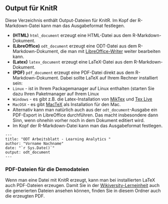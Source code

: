 ## Output für KnitR
Diese Verzeichnis enthält Output-Dateien für KnitR. Im Kopf der R-Markdown-Datei kann man das Ausgabeformat festlegen.
* **(HTML)** `html_document` erzeugt eine HTML-Datei aus dem R-Markdown-Dokument.
*  **(LibreOffice)** `odt_document` erzeugt eine ODT-Datei aus dem R-Markdown-Dokument, die man mit [LibreOffice-Writer](https://www.libreoffice.org/download/download-libreoffice/)   weiter bearbeiten kann.
*  **(Latex)** `latex_document` erzeugt eine LaTeX-Datei aus dem R-Markdown-Dokument.
*  **(PDF)** `pdf_document` erzeugt eine PDF-Datei direkt aus dem R-Markdown-Dokument. Dabei sollte LaTeX auf Ihrem Rechner installiert sein:
  * `Linux` - ist in Ihrem Packagemanager auf Linux enthalten (starten Sie dazu Ihren Paketmanager auf Ihrem Linux
  * `Windows` - es gibt z.B. die Latex-Installation von [MikTex](https://miktex.org/) und [Tex Live](https://www.tug.org/texlive/)
  * `MacOSX` - es gibt [MacTeX](https://www.tug.org/mactex/) als Installation für den Mac.
  * Alternativ kann man natürlich auch aus der `odt_document`-Ausgabe ein PDF-Export in LibreOffice durchführen. Das macht insbesondere dann Sinn, wenn ohnehin vorher noch in dem Dokument editiert wird.
* Im Kopf der R-Markdown-Datei kann man das Ausgabeformat festlegen.
```ỳaml
---
title: "ODT Arbeitsblatt - Learning Analytics "
author: "Vorname Nachname"
date: "`r Sys.Date()`"
output: odt_document
---
```

### PDF-Dateien für die Demodateien
Wenn man eine Datei mit KnitR erzeugt, kann man bei installierten LaTeX auch PDF-Dateien erzeugen. Damit Sie in der [Wikiversity-Lerneinheit](https://de.wikiversity.org/wiki/KnitR) auch die generierten Dateien ansehen können, finden Sie in diesem Ordner auch die erzeugten PDF.
